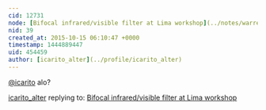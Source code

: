```yaml
---
cid: 12731
node: [Bifocal infrared/visible filter at Lima workshop](../notes/warren/1-6-2011/bifocal-infraredvisible-filter-lima-workshop)
nid: 39
created_at: 2015-10-15 06:10:47 +0000
timestamp: 1444889447
uid: 454459
author: [icarito_alter](../profile/icarito_alter)
---
```


[@icarito](/profile/icarito) alo?


[icarito_alter](../profile/icarito_alter) replying to: [Bifocal infrared/visible filter at Lima workshop](../notes/warren/1-6-2011/bifocal-infraredvisible-filter-lima-workshop)

